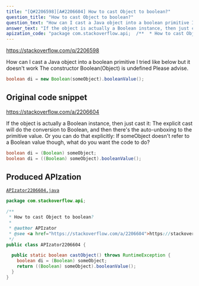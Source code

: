 ```yaml
---
title: "[Q#2206598][A#2206604] How to cast Object to boolean?"
question_title: "How to cast Object to boolean?"
question_text: "How can I cast a Java object into a boolean primitive I tried like below but it doesn't work The constructor Boolean(Object) is undefined Please advise."
answer_text: "If the object is actually a Boolean instance, then just cast it: The explicit cast will do the conversion to Boolean, and then there's the auto-unboxing to the primitive value. Or you can do that explicitly: If someObject doesn't refer to a Boolean value though, what do you want the code to do?"
apization_code: "package com.stackoverflow.api;  /**  * How to cast Object to boolean?  *  * @author APIzator  * @see <a href=\"https://stackoverflow.com/a/2206604\">https://stackoverflow.com/a/2206604</a>  */ public class APIzator2206604 {    public static boolean castObject() throws RuntimeException {     boolean di = (Boolean) someObject;     return ((Boolean) someObject).booleanValue();   } }"
---
```


https://stackoverflow.com/q/2206598

How can I cast a Java object into a boolean primitive
I tried like below but it doesn&#x27;t work
The constructor Boolean(Object) is undefined
Please advise.


```java
boolean di = new Boolean(someObject).booleanValue();
```


## Original code snippet

https://stackoverflow.com/a/2206604

If the object is actually a Boolean instance, then just cast it:
The explicit cast will do the conversion to Boolean, and then there&#x27;s the auto-unboxing to the primitive value. Or you can do that explicitly:
If someObject doesn&#x27;t refer to a Boolean value though, what do you want the code to do?

```java
boolean di = (Boolean) someObject;
boolean di = ((Boolean) someObject).booleanValue();
```

## Produced APIzation

[`APIzator2206604.java`](https://github.com/pasqualesalza/apization-temp-data/raw/master/apizations/java/APIzator2206604.java)

```java
package com.stackoverflow.api;

/**
 * How to cast Object to boolean?
 *
 * @author APIzator
 * @see <a href="https://stackoverflow.com/a/2206604">https://stackoverflow.com/a/2206604</a>
 */
public class APIzator2206604 {

  public static boolean castObject() throws RuntimeException {
    boolean di = (Boolean) someObject;
    return ((Boolean) someObject).booleanValue();
  }
}

```